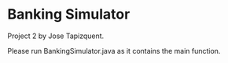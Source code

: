 # Banking Simulator

Project 2 by Jose Tapizquent.

Please run BankingSimulator.java as it contains the main function.